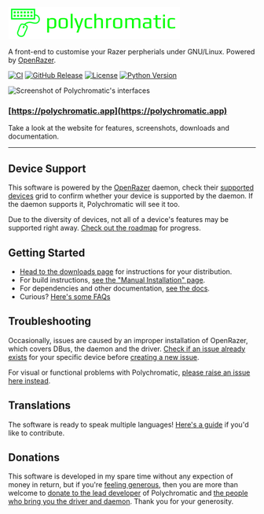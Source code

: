 ![Polychromatic](.github/logo.png)

A front-end to customise your Razer perpherials under GNU/Linux. Powered by [OpenRazer](https://openrazer.github.io).

[![CI](https://github.com/polychromatic/polychromatic/workflows/CI/badge.svg?branch=dev-1.0.0&event=push)](https://github.com/polychromatic/polychromatic/actions)
[![GitHub Release](https://img.shields.io/github/release/polychromatic/polychromatic.svg)](https://github.com/polychromatic/polychromatic/releases)
[![License](https://img.shields.io/badge/license-GPLv3-blue.svg)](https://github.com/polychromatic/polychromatic/blob/master/LICENSE)
[![Python Version](https://img.shields.io/badge/python-3.8.2-blue.svg)](#)

![Screenshot of Polychromatic's interfaces](.github/screenshot.png)

### [https://polychromatic.app](https://polychromatic.app)
Take a look at the website for features, screenshots, downloads and documentation.

------------

## Device Support

This software is powered by the [OpenRazer](https://openrazer.github.io) daemon, check
their [supported devices](https://openrazer.github.io/#devices) grid to confirm whether your device is
supported by the daemon. If the daemon supports it, Polychromatic will see it too.

Due to the diversity of devices, not all of a device's features may be supported right away.
[Check out the roadmap](https://polychromatic.app/docs/roadmap/) for progress.


## Getting Started

* [Head to the downloads page](https://polychromatic.app/download/) for instructions for your distribution.
* For build instructions, [see the "Manual Installation" page](https://polychromatic.app/download/manual/).
* For dependencies and other documentation, [see the docs](https://polychromatic.app/docs/).
* Curious? [Here's some FAQs](https://polychromatic.app/docs/faqs/)


## Troubleshooting

Occasionally, issues are caused by an improper installation of OpenRazer, which covers
DBus, the daemon and the driver. [Check if an issue already exists](https://github.com/openrazer/openrazer/issues)
for your specific device before [creating a new issue](https://github.com/openrazer/openrazer/issues/new).

For visual or functional problems with Polychromatic, [please raise an issue here instead](https://github.com/polychromatic/polychromatic/issues/new).


## Translations

The software is ready to speak multiple languages!
[Here's a guide](https://polychromatic.app/docs/translations/) if you'd like to contribute.


## Donations

This software is developed in my spare time without any expection of money in return,
but if you're [feeling generous](https://github.com/polychromatic/polychromatic/issues/75), then you are more than welcome to
[donate to the lead developer](https://www.paypal.me/LukeHorwell) of Polychromatic
and [the people who bring you the driver and daemon](https://github.com/openrazer/openrazer/blob/master/README.md#contributions).
Thank you for your generosity.
